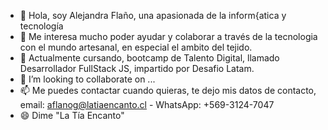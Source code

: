 - 👋 Hola, soy Alejandra Flaño, una apasionada de la inform{atica y tecnología
- 👀 Me interesa mucho poder ayudar y colaborar a través de la tecnologia con el mundo artesanal, en especial el ambito del tejido.
- 🌱 Actualmente cursando, bootcamp de Talento Digital, llamado Desarrollador FullStack JS, impartido por Desafio Latam.
- 💞️ I’m looking to collaborate on ...
- 📫 Me puedes contactar cuando quieras, te dejo mis datos de contacto, email: aflanog@latiaencanto.cl - WhatsApp: +569-3124-7047 
- 😄 Dime "La Tía Encanto"


<!---
LTEAdmin/LTEAdmin is a ✨ special ✨ repository because its `README.md` (this file) appears on your GitHub profile.
You can click the Preview link to take a look at your changes.
- ⚡ Fun fact: ...
--->
